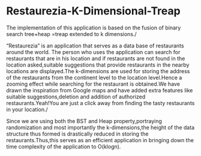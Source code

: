 # Restaurezia-K-Dimensional-Treap
The implementation of this application is based on the fusion of binary search tree+heap =treap extended to k dimensions./

“Restaurezia” is an application that serves as a data base of restaurants around the world. The person who uses the application can search for restaurants that are in his location and if restaurants are not found in the location asked,suitable suggestions that provide restaurants in the nearby locations are displayed.The k-dimensions are used for storing the address of the restaurants from the continent level to the location level.Hence a zooming effect while searching for the restaurant is obtained.We have drawn the inspiration from Google maps and have added extra features like suitable suggestions,deletion and addition of authorized restaurants.Yeah!You are just a click away from finding the tasty restaurants in your location./

Since we are using both the BST and Heap property,portraying randomization and most importantly the k-dimensions,the height of the data structure thus formed is drastically reduced in storing the restaurants.Thus,this serves as an efficient application in bringing down the time complexity of the application to O(klogn).
